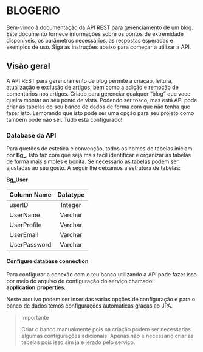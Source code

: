 # BLOGERIO

Bem-vindo à documentação da API REST para gerenciamento de um blog. Este documento fornece informações sobre os pontos 
de extremidade disponíveis, os parâmetros necessários, as respostas esperadas e exemplos de uso. 
Siga as instruções abaixo para começar a utilizar a API.

## Visão geral
A API REST para gerenciamento de blog permite a criação, leitura, atualização e exclusão de artigos, bem como a adição e remoção de comentários nos artigos.
Criado para gerenciar qualquer “blog” que voce queira montar ao seu ponto de vista.
Podendo ser tosco, mas está API pode criar as tabelas do seu banco de dados de forma com que não tenha que fazer isto. 
Lembrando que isto pode ser uma opção para seu projeto como tambem pode não ser. Tudo esta configurado!

### Database da API
Para quetões de estetica e convenção, todos os nomes de tabelas iniciam por **Bg_**. 
Isto faz com que sejá mais facil identificar e organizar as tabelas de forma mais simples e bonita. 
Se necessario as tabelas podem ser ajustadas ao seu gosto. A seguir lhe deixamos a estrutura de tabelas:

**Bg_User**

| Column Name  |  Datatype  |
|:-------------|:----------:|
| userID       |  Integer   |
| UserName     |  Varchar   |
| UserProfile  |  Varchar   |
| UserEmail    |  Varchar   |
| UserPassword |  Varchar   |

#### Configure database connection
Para configurar a conexão com o teu banco utilizando a API pode fazer isso por meio do arquivo de configuração do serviço
chamado: **application.properties**.

Neste arquivo podem ser inseridas varias opções de configuração e para o banco de dados temos configurações automaticas graças ao JPA.

> Importante
> 
> Criar o banco manualmente pois na criação podem ser necessarias algumas configurações adicionais. Apenas não e necessario criar as tebelas pois isso sim já e jerado pelo serviço. 



